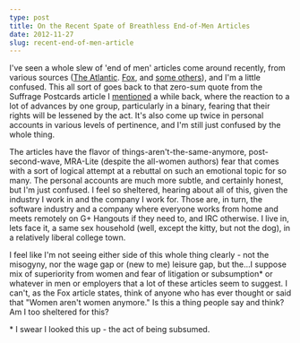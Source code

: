 ```yaml
---
type: post
title: On the Recent Spate of Breathless End-of-Men Articles
date: 2012-11-27
slug: recent-end-of-men-article
---
```


I've seen a whole slew of 'end of men' articles come around recently, from various sources ([The Atlantic](http://www.theatlantic.com/magazine/archive/2010/07/the-end-of-men/308135/). [Fox](http://www.foxnews.com/opinion/2012/11/24/war-on-men/), and [some others](http://scenariosusa.tumblr.com/post/36541292226/the-war-on-men)), and I'm a little confused.  This all sort of goes back to that zero-sum quote from the Suffrage Postcards article I [mentioned](http://androgynousfox.tumblr.com/post/36365965458/memes-from-the-suffragist-era) a while back, where the reaction to a lot of advances by one group, particularly in a binary, fearing that their rights will be lessened by the act. It's also come up twice in personal accounts in various levels of pertinence, and I'm still just confused by the whole thing.  

The articles have the flavor of things-aren't-the-same-anymore, post-second-wave, MRA-Lite (despite the all-women authors) fear that comes with a sort of logical attempt at a rebuttal on such an emotional topic for so many. The personal accounts are much more subtle, and certainly honest, but I'm just confused.  I feel so sheltered, hearing about all of this, given the industry I work in and the company I work for.  Those are, in turn, the software industry and a company where everyone works from home and meets remotely on G+ Hangouts if they need to, and IRC otherwise.  I live in, lets face it, a same sex household (well, except the kitty, but not the dog), in a relatively liberal college town.  

I feel like I'm not seeing either side of this whole thing clearly - not the misogyny, nor the wage gap or (new to me) leisure gap, but the...I suppose mix of superiority from women and fear of litigation or subsumption\* or whatever in men or employers that a lot of these articles seem to suggest.  I can't, as the Fox article states, think of anyone who has ever thought or said that "Women aren't women anymore."  Is this a thing people say and think?  Am I too sheltered for this?

\* I swear I looked this up - the act of being subsumed.
